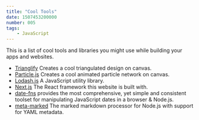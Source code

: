 ```yaml
---
title: "Cool Tools"
date: 1507453200000
number: 005
tags: 
    - JavaScript
---
```


This is a list of cool tools and libraries you might use while building your apps and websites.

- [Trianglify](http://qrohlf.com/trianglify/) Creates a cool triangulated design on canvas.
- [Particle.js](http://vincentgarreau.com/particle.js) Creates a cool animated particle network on canvas.
- [Lodash.js](https://lodash.com/) A JavaScript utility library.
- [Next.js](https://github.com/zeit/next.js/) The React framework this website is built with.
- [date-fns](https://date-fns.org/) provides the most comprehensive, yet simple and consistent toolset for manipulating JavaScript dates in a browser & Node.js.
- [meta-marked](https://www.npmjs.com/package/meta-marked) The marked markdown processor for Node.js with support for YAML metadata.
